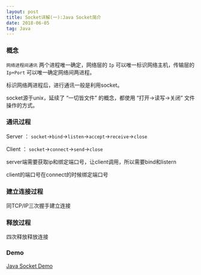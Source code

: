 ```yaml
---
layout: post
title: Socket详解(一):Java Socket简介
date: 2018-06-05
tag: Java
---
```


### 概念

`网络进程间通讯` 两个进程唯一确定，网络层的 `Ip` 可以唯一标识网络主机，传输层的 `Ip+Port` 可以唯一确定网络间两进程。

标识网络两进程后，进行通讯一般是利用socket。

socket源于unix，延续了 “一切皆文件” 的概念，都使用 “打开->读写->关闭” 文件操作的方式。

### 通讯过程

Server ： `socket`->`bind`->`listen`->`accept`->`receive`->`close`

Client ： `socket`->`connect`->`send`->`close`


server端需要获取ip和绑定端口号，让client调用，所以需要bind和listern

client的端口号在connect的时候绑定端口号

### 建立连接过程

同TCP/IP三次握手建立连接

### 释放过程

四次释放释放连接

### Demo

[Java Socket Demo](/2018/06/Socket%E8%AF%A6%E8%A7%A3(%E4%B8%80)-Java-Socket%E7%AE%80%E4%BB%8B/)